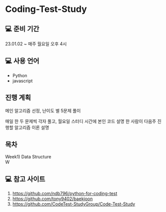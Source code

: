 # Coding-Test-Study

## 💻 준비 기간
23.01.02 ~
매주 월요일 오후 4시

## 💻 사용 언어
- Python
- javascript

## 진행 계획
메인 알고리즘 선정, 난이도 별 5문제 풀이

매일 한 두 문제씩 각자 풀고, 월요일 스터디 시간에 본인 코드 설명
한 사람이 다음주 진행할 알고리즘 이론 설명

## 목차
Week1) Data Structure  
W

## 💻 참고 사이트
1) https://github.com/ndb796/python-for-coding-test
2) https://github.com/tony9402/baekjoon
3) https://github.com/CodeTest-StudyGroup/Code-Test-Study
